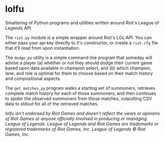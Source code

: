 lolfu
=====
Smattering of Python programs and utilities written around Riot's League of Legends API.

The <code>riot.py</code> module is a simple wrapper around Riot's LOL API. You can
either pass your api key directly to it's constructor, or create a <code>riot.cfg</code>
file that it'll read from upon instantiation.

The <code>dodge.py</code> utility is a simple command line program that someday will
advise a player (a) whether or not they should dodge their current game based upon
data available in champion select, and (b) which champion, lane, and role is optimal
for them to choose based on their match history and compositional aspects.

The <code>get_matches.py</code> program walks a starting set of summoners, retrieves
complete match history for each of those summoners, and then continues to spider
the observed summoners from those matches, outputting CSV data to stdout for all of
the retrieved matches.

<i>lolfu isn't endorsed by Riot Games and doesn't reflect the views or opinions of Riot Games or anyone officially involved in producing or managing League of Legends. League of Legends and Riot Games are trademarks or registered trademarks of Riot Games, Inc. League of Legends © Riot Games, Inc.</i>
